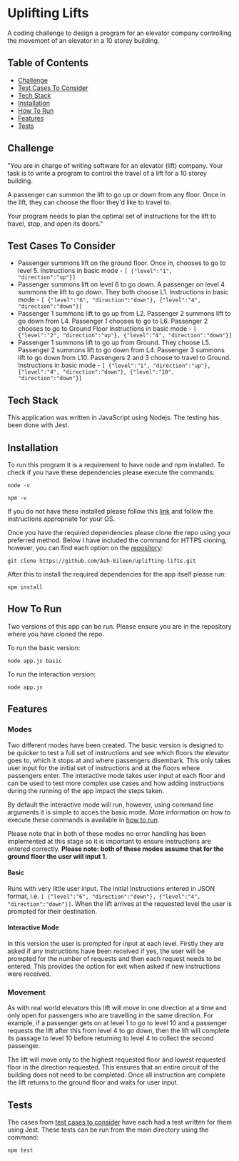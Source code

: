 # Uplifting Lifts

A coding challenge to design a program for an elevator company controlling the movemont of an elevator in a 10 storey building.

## Table of Contents

- [Challenge](#challenge)
- [Test Cases To Consider](#test-cases-to-consider)
- [Tech Stack](#tech-stack)
- [Installation](#installation)
- [How To Run](#how-to-run)
- [Features](#features)
- [Tests](#tests)

<a name="challenge"></a>

## Challenge

"You are in charge of writing software for an elevator (lift) company.
Your task is to write a program to control the travel of a lift for a 10 storey building.

A passenger can summon the lift to go up or down from any floor. Once in the lift, they can choose the floor they'd like to travel to.

Your program needs to plan the optimal set of instructions for the lift to travel, stop, and open its doors."

<a name="test-cases-to-consider"></a>

## Test Cases To Consider

- Passenger summons lift on the ground floor. Once in, chooses to go to level 5.
Instructions in basic mode - `[ {"level":"1", "direction":"up"}]`
- Passenger summons lift on level 6 to go down. A passenger on level 4 summons the lift to go down. They both choose L1.
Instructions in basic mode - `[ {"level":"6", "direction":"down"}, {"level":"4", "direction":"down"}]`
- Passenger 1 summons lift to go up from L2. Passenger 2 summons lift to go down from L4. Passenger 1 chooses to go to L6. Passenger 2 chooses to go to Ground Floor
Instructions in basic mode - `[ {"level":"2", "direction":"up"}, {"level":"4", "direction":"down"}]`
- Passenger 1 summons lift to go up from Ground. They choose L5. Passenger 2 summons lift to go down from L4. Passenger 3 summons lift to go down from L10. Passengers 2 and 3 choose to travel to Ground.
Instructions in basic mode - `[ {"level":"1", "direction":"up"}, {"level":"4", "direction":"down"}, {"level":"10", "direction":"down"}]`

<a name="tech-stack"></a>

## Tech Stack

This application was written in JavaScript using Nodejs. The testing has been done with Jest.

<a name="installation"></a>

## Installation

To run this program it is a requirement to have node and npm installed. To check if you have these dependencies please execute the commands:

`node -v`

`npm -v`

If you do not have these installed please follow this [link](https://docs.npmjs.com/downloading-and-installing-node-js-and-npm) and follow the instructions appropriate for your OS.

Once you have the required dependencies please clone the repo using your preferred method. Below I have included the command for HTTPS cloning, however, you can find each option on the [repository](https://github.com/Ash-Eileen/uplifting-lifts):

`git clone https://github.com/Ash-Eileen/uplifting-lifts.git`

After this to install the required dependencies for the app itself please run:

`npm install`

<a name="how-to-run"></a>

## How To Run

Two versions of this app can be run. Please ensure you are in the repository where you have cloned the repo.

To run the basic version:

`node app.js basic`

To run the interaction version:

`node app.js`

<a name="features"></a>

## Features

### Modes

Two different modes have been created. The basic version is designed to be quicker to test a full set of instructions and see which floors the elevator goes to, which it stops at and where passengers disembark. This only takes user input for the initial set of instructions and at the floors where passengers enter. The interactive mode takes user input at each floor and can be used to test more complex use cases and how adding instructions during the running of the app impact the steps taken.

By default the interactive mode will run, however, using command line arguments it is simple to acces the basic mode. More information on how to execute these commands is available in [how to run](#how-to-run).

Please note that in both of these modes no error handling has been implemented at this stage so it is important to ensure instructions are entered correctly. **Please note: both of these modes assume that for the ground floor the user will input 1.**

#### Basic

Runs with very little user input. The initial Instructions entered in JSON format, i.e. `[ {"level":"6", "direction":"down"}, {"level":"4", "direction":"down"}]`. When the lift arrives at the requested level the user is prompted for their destination.

#### Interactive Mode

In this version the user is prompted for input at each level. Firstly they are asked if any instructions have been received if yes, the user will be prompted for the number of requests and then each request needs to be entered. This provides the option for exit when asked if new instructions were received.

### Movement

As with real world elevators this lift will move in one direction at a time and only open for passengers who are travelling in the same direction. For example, if a passenger gets on at level 1 to go to level 10 and a passenger requests the lift after this from level 4 to go down, then the lift will complete its passage to level 10 before returning to level 4 to collect the second passenger.

The lift will move only to the highest requested floor and lowest requested floor in the direction requested. This ensures that an entire circuit of the building does not need to be completed. Once all instruction are complete the lift returns to the ground floor and waits for user input.

<a name="tests"></a>

## Tests

The cases from [test cases to consider](#test-cases-to-consider) have each had a test written for them using Jest. These tests can be run from the main directory using the command:

`npm test`
